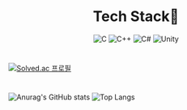 

#
<div align="center">
 
# Tech Stack🚩
![C](https://img.shields.io/badge/c-%2300599C.svg?style=for-the-badge&logo=c&logoColor=white)
![C++](https://img.shields.io/badge/c++-%2300599C.svg?style=for-the-badge&logo=c%2B%2B&logoColor=white)
![C#](https://img.shields.io/badge/c%23-%23239120.svg?style=for-the-badge&logo=c-sharp&logoColor=white)
![Unity](https://img.shields.io/badge/unity-%23000000.svg?style=for-the-badge&logo=unity&logoColor=white)
  
</div>

#
[![Solved.ac
프로필](http://mazassumnida.wtf/api/v2/generate_badge?boj=haeseong22)](https://solved.ac/haeseong22)

#
![Anurag's GitHub stats](https://github-readme-stats.vercel.app/api?username=JeonSeaStar&show_icons=true&theme=white)
![Top Langs](https://github-readme-stats.vercel.app/api/top-langs/?username=JeonSeaStar&layout=white)

<!--
**JeonSeaStar/JeonSeaStar** is a ✨ _special_ ✨ repository because its `README.md` (this file) appears on your GitHub profile.

Here are some ideas to get you started:

- 🔭 I’m currently working on ...
- 🌱 I’m currently learning ...
- 👯 I’m looking to collaborate on ...
- 🤔 I’m looking for help with ...
- 💬 Ask me about ...
- 📫 How to reach me: ...
- 😄 Pronouns: ...
- ⚡ Fun fact: ...
-->
